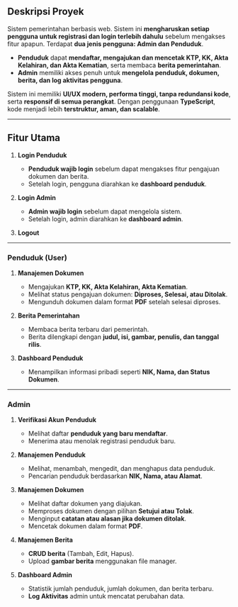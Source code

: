 ## **Deskripsi Proyek**  
Sistem pemerintahan berbasis web. Sistem ini **mengharuskan setiap pengguna untuk registrasi dan login terlebih dahulu** sebelum mengakses fitur apapun. Terdapat **dua jenis pengguna: Admin dan Penduduk**.  

- **Penduduk** dapat **mendaftar, mengajukan dan mencetak KTP, KK, Akta Kelahiran, dan Akta Kematian**, serta membaca **berita pemerintahan**.  
- **Admin** memiliki akses penuh untuk **mengelola penduduk, dokumen, berita, dan log aktivitas pengguna**.  

Sistem ini memiliki **UI/UX modern, performa tinggi, tanpa redundansi kode**, serta **responsif di semua perangkat**. Dengan penggunaan **TypeScript**, kode menjadi lebih **terstruktur, aman, dan scalable**.  

---

## **Fitur Utama**  

1. **Login Penduduk**  
   - **Penduduk wajib login** sebelum dapat mengakses fitur pengajuan dokumen dan berita.   
   - Setelah login, pengguna diarahkan ke **dashboard penduduk**.  

2. **Login Admin**  
   - **Admin wajib login** sebelum dapat mengelola sistem.   
   - Setelah login, admin diarahkan ke **dashboard admin**.  

3. **Logout**
---

### **Penduduk (User)**
1. **Manajemen Dokumen**  
   - Mengajukan **KTP, KK, Akta Kelahiran, Akta Kematian**.  
   - Melihat status pengajuan dokumen: **Diproses, Selesai, atau Ditolak**.  
   - Mengunduh dokumen dalam format **PDF** setelah selesai diproses.  

2. **Berita Pemerintahan**  
   - Membaca berita terbaru dari pemerintah.  
   - Berita dilengkapi dengan **judul, isi, gambar, penulis, dan tanggal rilis**.  

3. **Dashboard Penduduk**  
   - Menampilkan informasi pribadi seperti **NIK, Nama, dan Status Dokumen**.  

---

### **Admin**
1. **Verifikasi Akun Penduduk**  
   - Melihat daftar **penduduk yang baru mendaftar**.  
   - Menerima atau menolak registrasi penduduk baru.  

2. **Manajemen Penduduk**  
   - Melihat, menambah, mengedit, dan menghapus data penduduk.  
   - Pencarian penduduk berdasarkan **NIK, Nama, atau Alamat**.  

3. **Manajemen Dokumen**  
   - Melihat daftar dokumen yang diajukan.  
   - Memproses dokumen dengan pilihan **Setujui atau Tolak**.  
   - Menginput **catatan atau alasan jika dokumen ditolak**.  
   - Mencetak dokumen dalam format **PDF**.  

4. **Manajemen Berita**  
   - **CRUD berita** (Tambah, Edit, Hapus).  
   - Upload **gambar berita** menggunakan file manager.  

5. **Dashboard Admin**  
   - Statistik jumlah penduduk, jumlah dokumen, dan berita terbaru.  
   - **Log Aktivitas** admin untuk mencatat perubahan data.  